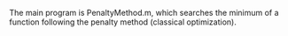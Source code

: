 The main program is PenaltyMethod.m, which searches the minimum of a function following the penalty method (classical optimization).
